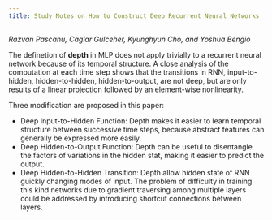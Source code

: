 ```yaml
---
title: Study Notes on How to Construct Deep Recurrent Neural Networks
---
```

*Razvan Pascanu, Caglar Gulceher, Kyunghyun Cho, and Yoshua Bengio*


The definetion of **depth** in MLP does not apply trivially to a recurrent neural network because of its temporal structure.
A close analysis of the computation at each time step shows that the transitions in RNN, input-to-hidden, hidden-to-hidden, hidden-to-output, are not deep, but are only results of a linear projection followed by an element-wise nonlinearity.

Three modification are proposed in this paper:
* Deep Input-to-Hidden Function: Depth makes it easier to learn temporal structure between successive time steps, because abstract features can generally be expressed more easily.
* Deep Hidden-to-Output Function: Depth can be useful to disentangle the factors of variations in the hidden stat, making it easier to predict the output.
* Deep Hidden-to-Hidden Transition: Depth allow hidden state of RNN guickly changing modes of input. The problem of difficulty in training this kind networks due to gradient traversing among multiple layers could be addressed by introducing shortcut connections between layers.
